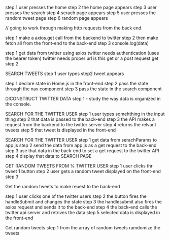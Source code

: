 step 1 user presses the home
step 2 the home page appears
step 3 user presses the search
step 4 serach page appears
step 5 user presses the random tweet page
step 6 random page appears

// going to work through making http requests from the back end.

step 1 make a axios.get  call from the backend to twitter 
step 2 then make fetch all from the front-end to the back-end 
step 3 console.log(data)

step 1 
 get data from twitter using axios 
 twitter needs authentication (uses the bearer token)
 twitter needs proper url 
 is this get or a post request get
step 2 
  
  
SEARCH TWEETS 
step 1 user types 
step2 tweet appears 

step 1 declare state in Home.js in the front-end
step 2 pass the state through the nav component
step 3 pass the state in the search component


DICONSTRUCT TWITTER DATA 
step 1 - study the way data is organized in the console. 



SEARCH FOR THE TWITTER USER 
step 1 user types somehthing in the input thing 
step 2 that data is passed to the back-end 
step 3 the API makes a request from the backend to the twitter server 
step 4 returns the relvant tweets 
step 5 that tweet is displayed in the front-end 
 

 
SEARCH FOR THE TWITTER USER 
step 1 get data from serachParams to app.js 
step 2 send the data from app.js as a get request to the back-end 
step 3 use that data in the back-end to set a get request to the twitter API 
step 4 display that data to SEARCH PAGE 


GET RANDOM TWEETS FROM % TWITTER USER 
step 1 user clicks thr tweet 1 button 
step 2 user gets a random tweet displayed on the front-end 
step 3 


Get the random tweets to make reuest to the back-end 

step 1 user clicks one of the twitter users 
step 2 the button fires the handleSubmit and changes the state 
step 3 the handlesubmit also fires the axios request and sends it to the back-end 
step 4 the back-end calls the twitter api server and retrives the data 
step 5 selected data is displayed in the front-end 


Get random tweets 
step 1 from the array of random tweets ramdomize the tweets


















 